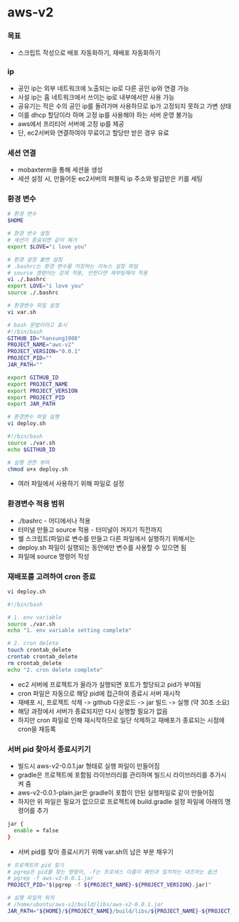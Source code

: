 # aws-v2

### 목표
- 스크립트 작성으로 배포 자동화하기, 재배포 자동화하기

### ip
- 공인 ip는 외부 네트워크에 노출되는 ip로 다른 공인 ip와 연결 가능
- 사설 ip는 홈 네트워크에서 쓰이는 ip로 내부에서만 사용 가능
- 공유기는 적은 수의 공인 ip를 돌려가며 사용하므로 ip가 고정되지 못하고 가변 상태
- 이를 dhcp 할당이라 하며 고정 ip를 사용해야 하는 서버 운영 불가능
- aws에서 프리티어 서버에 고정 ip를 제공
- 단, ec2서버와 연결하여야 무료이고 할당만 받은 경우 유료

### 세션 연결
- mobaxterm을 통해 세션을 생성
- 세션 설정 시, 만들어둔 ec2서버의 퍼블릭 ip 주소와 발급받은 키를 세팅

### 환경 변수
```sh
# 환경 변수
$HOME

# 환경 변수 설정
# 세션이 종료되면 같이 제거
export $LOVE="i love you"

# 환경 설정 불변 설정
# .bashrc는 환경 변수를 저장하는 리눅스 설정 파일
# source 명령어는 강제 적용, 안한다면 재부팅해야 적용
vi ./.bashrc
export LOVE="i love you"
source ./.bashrc

# 환경변수 파일 설정
vi var.sh

# bash 문법이라고 표시
#!/bin/bash
GITHUB_ID="hansung1908"
PROJECT_NAME="aws-v2"
PROJECT_VERSION="0.0.1"
PROJECT_PID=""
JAR_PATH=""

export GITHUB_ID
export PROJECT_NAME
export PROJECT_VERSION
export PROJECT_PID
export JAR_PATH

# 환경변수 파일 실행
vi deploy.sh

#!/bin/bash
source ./var.sh
echo $GITHUB_ID

# 실행 권한 부여
chmod u+x deploy.sh
```
- 여러 파일에서 사용하기 위해 파일로 설정

### 환경변수 적용 범위
- ./bashrc - 어디에서나 적용
- 터미널 만들고 source 적용 - 터미널이 꺼지기 직전까지
- 쉘 스크립트(파일)로 변수를 만들고 다른 파일에서 실행하기 위해서는
- deploy.sh 파일이 실행되는 동안에만 변수를 사용할 수 있으면 됨
- 파일에 source 명령어 작성

### 재배포를 고려하여 cron 종료
```sh
vi deploy.sh

#!/bin/bash

# 1. env variable
source ./var.sh
echo "1. env variable setting complete"

# 2. cron delete
touch crontab_delete
crontab crontab_delete
rm crontab_delete
echo "2. cron delete complete"
```
- ec2 서버에 프로젝트가 올라가 실행되면 포트가 할당되고 pid가 부여됨
- cron 파일은 자동으로 해당 pid에 접근하여 종료시 서버 재시작
- 재배포 시, 프로젝트 삭제 -> github 다운로드 -> jar 빌드 -> 실행 (약 30초 소요)
- 해당 과정에서 서버가 종료되지만 다시 실행할 필요가 없음
- 하지만 cron 파일로 인해 재시작하므로 일단 삭제하고 재배포가 종료되는 시점에 cron을 재등록

### 서버 pid 찾아서 종료시키기
- 빌드시 aws-v2-0.0.1.jar 형태로 실행 파일이 만들어짐
- gradle은 프로젝트에 포함됨 라이브러리를 관리하며 빌드시 라이브러리를 추가시켜 줌
- aws-v2-0.0.1-plain.jar은 gradle이 포함이 안된 실행파일로 같이 만들어짐
- 하지만 위 파일은 필요가 없으므로 프로젝트에 build.gradle 설정 파일에 아래의 명령어를 추가
```sh
jar {
  enable = false
}
```
- 서버 pid를 찾아 종료시키기 위해 var.sh의 남은 부분 채우기
```sh
# 프로젝트의 pid 찾기
# pgrep은 pid를 찾는 명령어, -f는 프로세스 이름이 패턴과 일치하는 대조하는 옵션
# pgrep -f aws-v2-0.0.1.jar
PROJECT_PID="$(pgrep -f ${PROJECT_NAME}-${PROJECT_VERSION}.jar)"

# 실행 파일의 위치
# /home/ubuntu/aws-v2/build/libs/aws-v2-0.0.1.jar
JAR_PATH="${HOME}/${PROJECT_NAME}/build/libs/${PROJECT_NAME}-${PROJECT_VERSION}.jar"
```